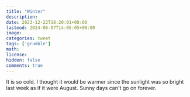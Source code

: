 ```yaml
---
title: "Winter"
description: 
date: 2023-12-22T18:20:01+08:00
lastmod: 2024-06-07T14:06:05+08:00
image: 
categories: tweet
tags: ['grumble']
math: 
license: 
hidden: false
comments: true
---
```


It is so cold. I thought it would be warmer since the sunlight was so bright last week as if it were August. Sunny days can't go on forever.


